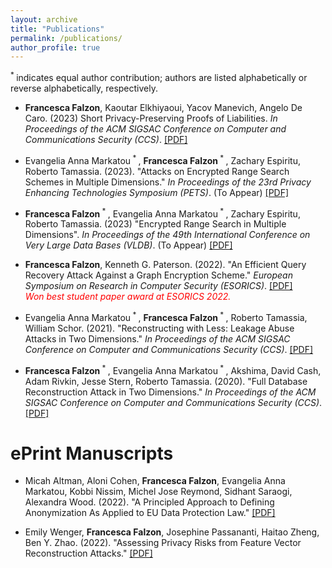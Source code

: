 ```yaml
---
layout: archive
title: "Publications"
permalink: /publications/
author_profile: true
---
```

<sup> * </sup> indicates equal author contribution; authors are listed alphabetically or reverse alphabetically, respectively. 

* **Francesca Falzon**, Kaoutar Elkhiyaoui, Yacov Manevich, Angelo De Caro. (2023) Short Privacy-Preserving Proofs of Liabilities. <i>In Proceedings of the ACM SIGSAC Conference on Computer and Communications Security (CCS)</i>. [[PDF]](http://ffalzon.github.io/files/pol.pdf)

* Evangelia Anna Markatou<sup> * </sup>, **Francesca Falzon**<sup> * </sup>, Zachary Espiritu, Roberto Tamassia. (2023). "Attacks on Encrypted Range Search Schemes in Multiple Dimensions." <i>In Proceedings of the 23rd Privacy Enhancing Technologies Symposium (PETS)</i>. (To Appear) [[PDF]](https://eprint.iacr.org/2022/090.pdf)

* **Francesca Falzon**<sup> * </sup>, Evangelia Anna Markatou<sup> * </sup>, Zachary Espiritu, Roberto Tamassia. (2023) "Encrypted Range Search in Multiple Dimensions". <i>In Proceedings of the 49th International Conference on Very Large Data Bases (VLDB)</i>. (To Appear) [[PDF]](https://eprint.iacr.org/2022/1076.pdf)
  
* **Francesca Falzon**, Kenneth G. Paterson. (2022). "An Efficient Query Recovery Attack Against a Graph Encryption Scheme." <i>European Symposium on Research in Computer Security (ESORICS)</i>. [[PDF]](http://ffalzon.github.io/files/ges_qr.pdf) <br><i style="color:red;">Won best student paper award at ESORICS 2022.</i>

* Evangelia Anna Markatou<sup> * </sup>, **Francesca Falzon**<sup> * </sup>, Roberto Tamassia, William Schor. (2021). "Reconstructing with Less: Leakage Abuse Attacks in Two Dimensions." <i>In Proceedings of the ACM SIGSAC Conference on Computer and Communications Security (CCS)</i>. [[PDF]](http://ffalzon.github.io/files/adr.pdf)

* **Francesca Falzon**<sup> * </sup>, Evangelia Anna Markatou<sup> * </sup>, Akshima, David Cash, Adam Rivkin, Jesse Stern, Roberto Tamassia. (2020). "Full Database Reconstruction Attack in Two Dimensions." <i>In Proceedings of the ACM SIGSAC Conference on Computer and Communications Security (CCS)</i>. [[PDF]](http://ffalzon.github.io/files/fdr.pdf)


ePrint Manuscripts
======= 
* Micah Altman, Aloni Cohen, **Francesca Falzon**, Evangelia Anna Markatou, Kobbi Nissim, Michel Jose Reymond, Sidhant Saraogi, Alexandra Wood. (2022). "A Principled Approach to Defining Anonymization As Applied to EU Data Protection Law." [[PDF]](https://papers.ssrn.com/sol3/papers.cfm?abstract_id=4104748)

* Emily Wenger, **Francesca Falzon**, Josephine Passananti, Haitao Zheng, Ben Y. Zhao. (2022). "Assessing Privacy Risks from Feature Vector Reconstruction Attacks." [[PDF]](http://ffalzon.github.io/files/reconstruct.pdf)
